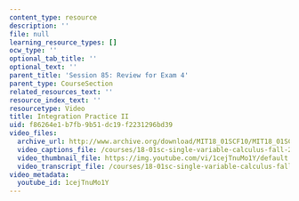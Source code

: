 ```yaml
---
content_type: resource
description: ''
file: null
learning_resource_types: []
ocw_type: ''
optional_tab_title: ''
optional_text: ''
parent_title: 'Session 85: Review for Exam 4'
parent_type: CourseSection
related_resources_text: ''
resource_index_text: ''
resourcetype: Video
title: Integration Practice II
uid: f86264e1-b7fb-9b51-dc19-f2231296bd39
video_files:
  archive_url: http://www.archive.org/download/MIT18_01SCF10/MIT18_01SCF10Rec_64_300k.mp4
  video_captions_file: /courses/18-01sc-single-variable-calculus-fall-2010/1d7a42c332e95c99b2c2ac23b093ed68_1cejTnuMo1Y.vtt
  video_thumbnail_file: https://img.youtube.com/vi/1cejTnuMo1Y/default.jpg
  video_transcript_file: /courses/18-01sc-single-variable-calculus-fall-2010/d2835649b9952c3b3c0c0aed9956bf70_1cejTnuMo1Y.pdf
video_metadata:
  youtube_id: 1cejTnuMo1Y
---
```

